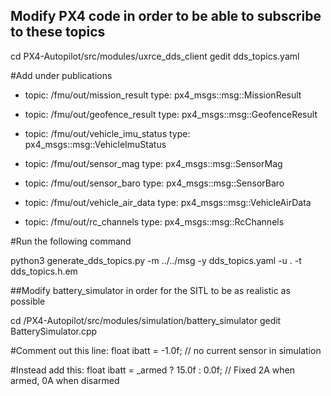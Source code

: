 ## Modify PX4 code in order to be able to subscribe to these topics

cd PX4-Autopilot/src/modules/uxrce_dds_client
gedit dds_topics.yaml

#Add under publications

  - topic: /fmu/out/mission_result
    type: px4_msgs::msg::MissionResult
  
  - topic: /fmu/out/geofence_result
    type: px4_msgs::msg::GeofenceResult
    
  - topic: /fmu/out/vehicle_imu_status
    type: px4_msgs::msg::VehicleImuStatus
  
  - topic: /fmu/out/sensor_mag
    type: px4_msgs::msg::SensorMag
    
  - topic: /fmu/out/sensor_baro
    type: px4_msgs::msg::SensorBaro
  
  - topic: /fmu/out/vehicle_air_data
    type: px4_msgs::msg::VehicleAirData
  
  - topic: /fmu/out/rc_channels
    type: px4_msgs::msg::RcChannels
    

#Run the following command

python3 generate_dds_topics.py -m ../../msg -y dds_topics.yaml -u . -t dds_topics.h.em


##Modify battery_simulator in order for the SITL to be as realistic as possible

cd /PX4-Autopilot/src/modules/simulation/battery_simulator
gedit BatterySimulator.cpp

#Comment out this line:
float ibatt = -1.0f; // no current sensor in simulation	

#Instead add this: 
float ibatt = _armed ? 15.0f : 0.0f;  // Fixed 2A when armed, 0A when disarmed


